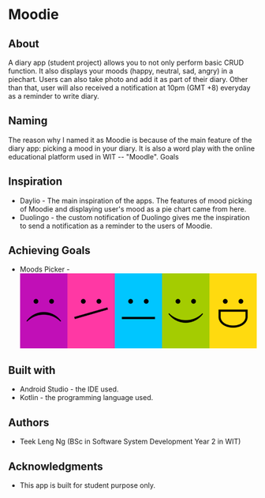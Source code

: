 # Moodie 

## About
 A diary app (student project) allows you to not only perform basic CRUD function. It also displays your moods (happy, neutral, sad, angry) in a piechart. Users can also take photo and add it as part of their diary. Other than that, user will also received a notification at 10pm (GMT +8) everyday as a reminder to write diary.

## Naming
The reason why I named it as Moodie is because of the main feature of the diary app: picking a mood in your diary. It is also a word play with the online educational platform used in WIT -- "Moodle".
 Goals

## Inspiration
* Daylio - The main inspiration of the apps. The features of mood picking of Moodie and displaying user's mood as a pie chart came from here. 
* Duolingo - the custom notification of Duolingo gives me the inspiration to send a notification as a reminder to the users of Moodie.

## Achieving Goals
* Moods Picker - ![moods](moods.png)

## Built with
* Android Studio - the IDE used.
* Kotlin - the programming language used.

## Authors

* Teek Leng Ng (BSc in Software System Development Year 2 in WIT)

## Acknowledgments

* This app is built for student purpose only.
